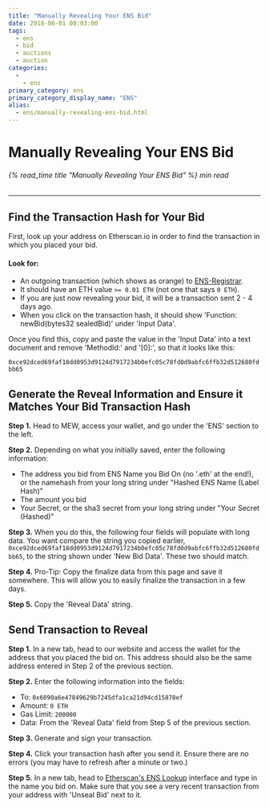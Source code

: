 ```yaml
---
title: "Manually Revealing Your ENS Bid"
date: 2018-06-01 00:03:00
tags:
  - ens
  - bid
  - auctions
  - auction
categories:
  - 
    - ens
primary_category: ens
primary_category_display_name: "ENS"
alias:
  - ens/manually-revealing-ens-bid.html
---
```


# **Manually Revealing Your ENS Bid**

###### {% read_time title "Manually Revealing Your ENS Bid" %} min read

* * *

## **Find the Transaction Hash for Your Bid**

First, look up your address on Etherscan.io in order to find the transaction in which you placed your bid.

#### **Look for:**

* An outgoing transaction (which shows as orange) to [ENS-Registrar](https://etherscan.io/address/0x6090a6e47849629b7245dfa1ca21d94cd15878ef).
* It should have an ETH value `>= 0.01 ETH` (not one that says `0 ETH`).
* If you are just now revealing your bid, it will be a transaction sent 2 - 4 days ago.
* When you click on the transaction hash, it should show 'Function: newBid(bytes32 sealedBid)' under 'Input Data'.

Once you find this, copy and paste the value in the 'Input Data' into a text document and remove 'MethodId:' and '[0]:', so that it looks like this:

`0xce92dced69faf18dd0953d9124d7917234b0efc05c78fd0d9abfc6ffb32d512680fdbb65`

## **Generate the Reveal Information and Ensure it Matches Your Bid Transaction Hash**

**Step 1.** Head to MEW, access your wallet, and go under the 'ENS' section to the left.

**Step 2.** Depending on what you initially saved, enter the following information:

* The address you bid from ENS Name you Bid On (no '.eth' at the end!), or the namehash from your long string under "Hashed ENS Name (Label Hash)"
* The amount you bid
* Your Secret, or the sha3 secret from your long string under "Your Secret (Hashed)"

**Step 3.** When you do this, the following four fields will populate with long data. You want compare the string you copied earlier, `0xce92dced69faf18dd0953d9124d7917234b0efc05c78fd0d9abfc6ffb32d512680fdbb65`, to the string shown under 'New Bid Data'. These two should match.

**Step 4.** Pro-Tip: Copy the finalize data from this page and save it somewhere. This will allow you to easily finalize the transaction in a few days.

**Step 5.** Copy the 'Reveal Data' string.

## **Send Transaction to Reveal**

**Step 1.** In a new tab, head to our website and access the wallet for the address that you placed the bid on. This address should also be the same address entered in Step 2 of the previous section.

**Step 2.** Enter the following information into the fields:

* To: `0x6090a6e47849629b7245dfa1ca21d94cd15878ef`
* Amount: `0 ETH`
* Gas Limit: `200000`
* Data: From the 'Reveal Data' field from Step 5 of the previous section.

**Step 3.** Generate and sign your transaction.

**Step 4.** Click your transaction hash after you send it. Ensure there are no errors (you may have to refresh after a minute or two.)

**Step 5.** In a new tab, head to [Etherscan's ENS Lookup](https://etherscan.io/enslookup?q=yourname.eth) interface and type in the name you bid on. Make sure that you see a very recent transaction from your address with 'Unseal Bid' next to it.
